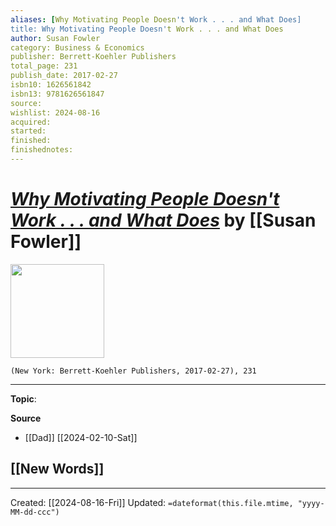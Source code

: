 ```yaml
---
aliases: [Why Motivating People Doesn't Work . . . and What Does]
title: Why Motivating People Doesn't Work . . . and What Does
author: Susan Fowler
category: Business & Economics
publisher: Berrett-Koehler Publishers
total_page: 231
publish_date: 2017-02-27
isbn10: 1626561842
isbn13: 9781626561847
source: 
wishlist: 2024-08-16
acquired: 
started: 
finished: 
finishednotes: 
---
```

# *[Why Motivating People Doesn't Work . . . and What Does]()* by [[Susan Fowler]]

<img src="http://books.google.com/books/content?id=UmSEAwAAQBAJ&printsec=frontcover&img=1&zoom=1&edge=curl&source=gbs_api" width=150>

`(New York: Berrett-Koehler Publishers, 2017-02-27), 231`



--- 
**Topic**: 

**Source**
- [[Dad]] [[2024-02-10-Sat]]
 
**[[New Words]]**
- 

---
Created: [[2024-08-16-Fri]]
Updated: `=dateformat(this.file.mtime, "yyyy-MM-dd-ccc")`
